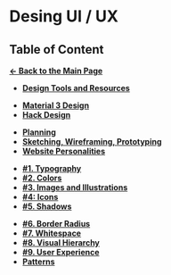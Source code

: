 # Desing UI / UX

## Table of Content

[**&larr; Back to the Main Page**](./../README.md)

- [**Design Tools and Resources**](./design-resources.md)

<div></div>

- [**Material 3 Design**](https://m3.material.io/)
- [**Hack Design**](https://hackdesign.org/lessons)

<div></div>

- [**Planning**](./planning.md)
- [**Sketching, Wireframing, Prototyping**](./swp.md)
- [**Website Personalities**](./website-personalities.md)

<div></div>

- [**#1. Typography**](./typography.md)
- [**#2. Colors**](./colors.md)
- [**#3. Images and Illustrations**](./imgs.md)
- [**#4: Icons**](./icons.md)
- [**#5. Shadows**](./shadows.md)

<div></div>

- [**#6. Border Radius**](./border-radius.md)
- [**#7. Whitespace**](./whitespace.md)
- [**#8. Visual Hierarchy**](./visual-hierarchy.md)
- [**#9. User Experience**](./ux.md)
- [**Patterns**](./components.md)

<div></div>

<br>
